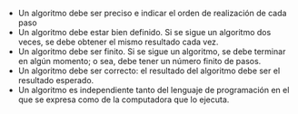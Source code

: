 + Un algoritmo debe ser preciso e indicar el orden de realización de cada paso 
+ Un algoritmo debe estar bien definido. Si se sigue un algoritmo dos veces, se debe obtener el mismo resultado cada vez. 
+ Un algoritmo debe ser finito. Si se sigue un algoritmo, se debe terminar en algún momento; o sea, debe tener un número finito de pasos. 
+ Un algoritmo debe ser correcto: el resultado del algoritmo debe ser el resultado esperado.
+ Un algoritmo es independiente tanto del lenguaje de programación en el que se expresa como de la computadora que lo ejecuta. 